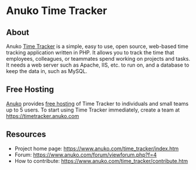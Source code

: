 # Anuko Time Tracker

## About
Anuko [Time Tracker](https://www.anuko.com/time_tracker/index.htm) is a simple, easy to use, open source, web-based time tracking application written in PHP. It allows you to track the time that employees, colleagues, or teammates spend working on projects and tasks. It needs a web server such as Apache, IIS, etc. to run on, and a database to keep the data in, such as MySQL.

## Free Hosting
[Anuko](https://www.anuko.com) provides [free hosting](https://www.anuko.com/time_tracker/free_hosting/index.htm) of Time Tracker to individuals and small teams up to 5 users. To start using Time Tracker immediately, create a team at https://timetracker.anuko.com

## Resources
* Project home page: https://www.anuko.com/time_tracker/index.htm
* Forum: https://www.anuko.com/forum/viewforum.php?f=4
* How to contribute: https://www.anuko.com/time_tracker/contribute.htm
